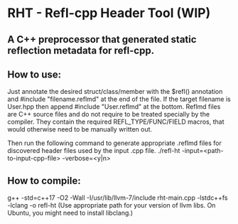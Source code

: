 # RHT - Refl-cpp Header Tool (WIP)
## A C++ preprocessor that generated static reflection metadata for refl-cpp.

## How to use:
Just annotate the desired struct/class/member with the $refl() annotation and #include "filename.reflmd" at the end of the file.
If the target filename is User.hpp then append #include "User.reflmd" at the bottom. Reflmd files are C++ source files and do not require to be treated specially by the compiler. They contain the required REFL_TYPE/FUNC/FIELD macros, that would otherwise need to be manually written out.

Then run the following command to generate appropriate .reflmd files for discovered header files used by the input .cpp file.
./refl-ht -input=&lt;path-to-input-cpp-file&gt; -verbose=&lt;y|n&gt;

## How to compile: 
g++ -std=c++17 -O2 -Wall -I/usr/lib/llvm-7/include rht-main.cpp -lstdc++fs -lclang -o refl-ht
(Use appropriate path for your version of llvm libs. On Ubuntu, you might need to install libclang.)